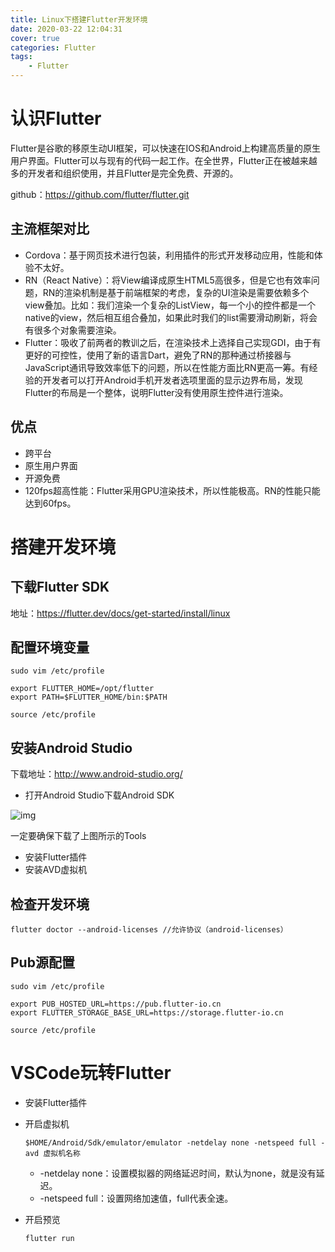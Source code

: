 ```yaml
---
title: Linux下搭建Flutter开发环境
date: 2020-03-22 12:04:31
cover: true
categories: Flutter
tags:
	- Flutter
---
```


# 认识Flutter

Flutter是谷歌的移原生动UI框架，可以快速在IOS和Android上构建高质量的原生用户界面。Flutter可以与现有的代码一起工作。在全世界，Flutter正在被越来越多的开发者和组织使用，并且Flutter是完全免费、开源的。

github：https://github.com/flutter/flutter.git

## 主流框架对比

- Cordova：基于网页技术进行包装，利用插件的形式开发移动应用，性能和体验不太好。
- RN（React Native）：将View编译成原生HTML5高很多，但是它也有效率问题，RN的渲染机制是基于前端框架的考虑，复杂的UI渲染是需要依赖多个view叠加。比如：我们渲染一个复杂的ListView，每一个小的控件都是一个native的view，然后相互组合叠加，如果此时我们的list需要滑动刷新，将会有很多个对象需要渲染。
- Flutter：吸收了前两者的教训之后，在渲染技术上选择自己实现GDI，由于有更好的可控性，使用了新的语言Dart，避免了RN的那种通过桥接器与JavaScript通讯导致效率低下的问题，所以在性能方面比RN更高一筹。有经验的开发者可以打开Android手机开发者选项里面的显示边界布局，发现Flutter的布局是一个整体，说明Flutter没有使用原生控件进行渲染。

<!-- more -->

##  优点

- 跨平台
- 原生用户界面
- 开源免费
- 120fps超高性能：Flutter采用GPU渲染技术，所以性能极高。RN的性能只能达到60fps。

# 搭建开发环境

## 下载Flutter SDK

地址：https://flutter.dev/docs/get-started/install/linux

## 配置环境变量

```shell
sudo vim /etc/profile

export FLUTTER_HOME=/opt/flutter
export PATH=$FLUTTER_HOME/bin:$PATH

source /etc/profile
```

## 安装Android Studio

下载地址：http://www.android-studio.org/

- 打开Android Studio下载Android SDK

![img](https://flutter.dev/assets/get-started/android/android-sdk-tools-7a3eaa161678e404dc0c570cc0f4921944a3413586bad47b5e1f585ddfefada0.png)

一定要确保下载了上图所示的Tools

- 安装Flutter插件
- 安装AVD虚拟机

## 检查开发环境

```shell
flutter doctor --android-licenses //允许协议（android-licenses）
```

## Pub源配置

```shell
sudo vim /etc/profile

export PUB_HOSTED_URL=https://pub.flutter-io.cn
export FLUTTER_STORAGE_BASE_URL=https://storage.flutter-io.cn

source /etc/profile
```

# VSCode玩转Flutter

- 安装Flutter插件

- 开启虚拟机

  ```shell
  $HOME/Android/Sdk/emulator/emulator -netdelay none -netspeed full -avd 虚拟机名称
  ```

  - -netdelay none：设置模拟器的网络延迟时间，默认为none，就是没有延迟。
  - -netspeed full：设置网络加速值，full代表全速。

- 开启预览

  ```shell
  flutter run
  ```

  